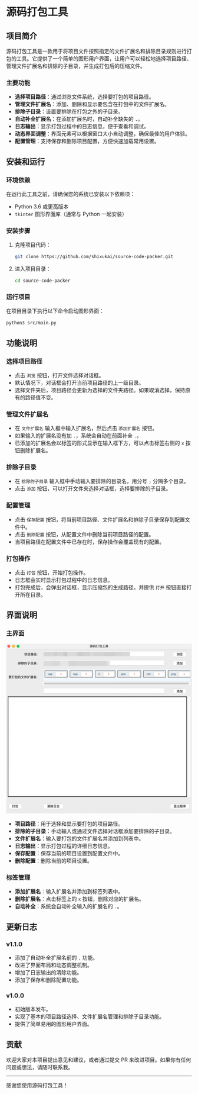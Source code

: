 
# 源码打包工具

## 项目简介

源码打包工具是一款用于将项目文件按照指定的文件扩展名和排除目录规则进行打包的工具。它提供了一个简单的图形用户界面，让用户可以轻松地选择项目路径、管理文件扩展名和排除的子目录，并生成打包后的压缩文件。

### 主要功能

- **选择项目路径**：通过浏览文件系统，选择要打包的项目路径。
- **管理文件扩展名**：添加、删除和显示要包含在打包中的文件扩展名。
- **排除子目录**：设置要排除在打包之外的子目录。
- **自动补全扩展名**：在添加扩展名时，自动补全缺失的 `.`。
- **日志输出**：显示打包过程中的日志信息，便于查看和调试。
- **动态界面调整**：界面元素可以根据窗口大小自动调整，确保最佳的用户体验。
- **配置管理**：支持保存和删除项目配置，方便快速加载常用设置。

## 安装和运行

### 环境依赖

在运行此工具之前，请确保您的系统已安装以下依赖项：

- Python 3.6 或更高版本
- `tkinter` 图形界面库（通常与 Python 一起安装）

### 安装步骤

1. 克隆项目代码：
   ```bash
   git clone https://github.com/shixukai/source-code-packer.git
   ```
2. 进入项目目录：
   ```bash
   cd source-code-packer
   ```

### 运行项目

在项目目录下执行以下命令启动图形界面：

```bash
python3 src/main.py
```

## 功能说明

### 选择项目路径

- 点击 `浏览` 按钮，打开文件选择对话框。
- 默认情况下，对话框会打开当前项目路径的上一级目录。
- 选择文件夹后，项目路径会更新为选择的文件夹路径。如果取消选择，保持原有的路径值不变。

### 管理文件扩展名

- 在 `文件扩展名` 输入框中输入扩展名，然后点击 `添加扩展名` 按钮。
- 如果输入的扩展名没有加 `.`，系统会自动在前面补全 `.`。
- 已添加的扩展名会以标签的形式显示在输入框下方，可以点击标签右侧的 `x` 按钮删除扩展名。

### 排除子目录

- 在 `排除的子目录` 输入框中手动输入要排除的目录名，用分号 `;` 分隔多个目录。
- 点击 `添加` 按钮，可以打开文件夹选择对话框，选择要排除的子目录。

### 配置管理

- 点击 `保存配置` 按钮，将当前项目路径、文件扩展名和排除子目录保存到配置文件中。
- 点击 `删除配置` 按钮，从配置文件中删除当前项目路径的配置。
- 当项目路径在配置文件中已存在时，保存操作会覆盖现有的配置。

### 打包操作

- 点击 `打包` 按钮，开始打包操作。
- 日志框会实时显示打包过程中的日志信息。
- 打包完成后，会弹出对话框，显示压缩包的生成路径，并提供 `打开` 按钮直接打开所在目录。

## 界面说明

### 主界面

![主界面](./docs/main_interface.png)

- **项目路径**：用于选择和显示要打包的项目路径。
- **排除的子目录**：手动输入或通过文件选择对话框添加要排除的子目录。
- **文件扩展名**：输入要打包的文件扩展名并添加到列表中。
- **日志输出**：显示打包过程的详细日志信息。
- **保存配置**：保存当前的项目设置到配置文件中。
- **删除配置**：删除当前的项目设置。

### 标签管理

- **添加扩展名**：输入扩展名并添加到标签列表中。
- **删除扩展名**：点击标签上的 `x` 按钮，删除对应的扩展名。
- **自动补全**：系统会自动补全输入的扩展名的 `.`。

## 更新日志

### v1.1.0

- 添加了自动补全扩展名前的 `.` 功能。
- 改进了界面布局和动态调整机制。
- 增加了日志输出的清除功能。
- 添加了保存和删除配置功能。

### v1.0.0

- 初始版本发布。
- 实现了基本的项目路径选择、文件扩展名管理和排除子目录功能。
- 提供了简单易用的图形用户界面。

## 贡献

欢迎大家对本项目提出意见和建议，或者通过提交 PR 来改进项目。如果你有任何问题或想法，请随时联系我。

---

感谢您使用源码打包工具！
